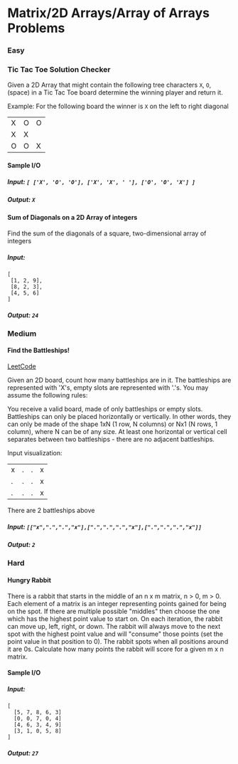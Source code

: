 # Matrix/2D Arrays/Array of Arrays Problems

### Easy
### Tic Tac Toe Solution Checker
Given a 2D Array that might contain the following tree characters `X`, `O`, ` `(space) in a Tic Tac Toe board determine the winning player and return it.

Example: For the following board the winner is `X` on the left to right diagonal

|     |     |     |
| --- | --- | --- |
| X   | O   | O   |
| X   | X   |     |
| O   | O   | X   |

#### Sample I/O
##### Input: `[ ['X', 'O', 'O'], ['X', 'X', ' '], ['O', 'O', 'X'] ]`
##### Output: `X` 

#### Sum of Diagonals on a 2D Array of integers
Find the sum of the diagonals of a square, two-dimensional array of integers

##### Input: 
```
[
 [1, 2, 9],
 [8, 2, 3],
 [4, 5, 6]
]
```
##### Output: `24` 


### Medium
#### Find the Battleships!  

[LeetCode](https://leetcode.com/problems/battleships-in-a-board/)

Given an 2D board, count how many battleships are in it. The battleships are represented with 'X's, empty slots are represented with '.'s. You may assume the following rules:

You receive a valid board, made of only battleships or empty slots.
Battleships can only be placed horizontally or vertically. In other words, they can only be made of the shape 1xN (1 row, N columns) or Nx1 (N rows, 1 column), where N can be of any size.
At least one horizontal or vertical cell separates between two battleships - there are no adjacent battleships.


Input visualization:

|     |     |     |     |
| --- | --- | --- | --- |
| x   | .   | .   | x   |
| .   | .   | .   | x   |
| .   | .   | .   | x   |

There are 2 battleships above

##### Input: `[["x",".",".","x"],[".",".",".","x"],[".",".",".","x"]]`
##### Output: `2`

### Hard
#### Hungry Rabbit
There is a rabbit that starts in the middle of an n x m matrix, n > 0, m > 0.
Each element of a matrix is an integer representing points gained for being on the spot.
If there are multiple possible "middles" then choose the one which has the highest point value to start on.
On each iteration, the rabbit can move up, left, right, or down.
The rabbit will always move to the next spot with the highest point value and will "consume" those points (set the point value in that position to 0).
The rabbit spots when all positions around it are 0s. Calculate how many points the rabbit will score for a given m x n matrix.

#### Sample I/O
##### Input:
```
[
  [5, 7, 8, 6, 3]
  [0, 0, 7, 0, 4]
  [4, 6, 3, 4, 9]
  [3, 1, 0, 5, 8]
]
```

##### Output: `27`
